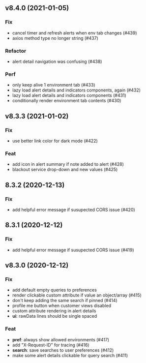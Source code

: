 ## v8.4.0 (2021-01-05)

### Fix

- cancel timer and refresh alerts when env tab changes (#439)
- axios method type no longer string (#437)

### Refactor

- alert detail navigation was confusing (#438)

### Perf

- only keep alive 1 environment tab (#433)
- lazy load alert details and indicators components, again (#432)
- lazy load alert details and indicators components (#431)
- conditionally render environment tab contents (#430)

## v8.3.3 (2021-01-02)

### Fix

- use better link color for dark mode (#422)

### Feat

- add icon in alert summary if note added to alert (#428)
- blackout service drop-down and new values (#425)

## 8.3.2 (2020-12-13)

### Fix

- add helpful error message if susupected CORS issue (#420)

## 8.3.1 (2020-12-12)

### Fix

- add helpful error message if susupected CORS issue (#419)

## v8.3.0 (2020-12-12)

### Fix

- add default empty queries to preferences
- render clickable custom attribute if value an object/array (#415)
- don't keep adding the same search if pinned (#414)
- profile me button when customer views disabled
- custom attribute rendering in alert details
- **ui**: rawData lines should be single spaced

### Feat

- **pref**: always show allowed environments (#417)
- add "X-Request-ID" for tracing (#416)
- **search**: save searches to user preferences (#412)
- make some alert details clickable for query search (#411)

